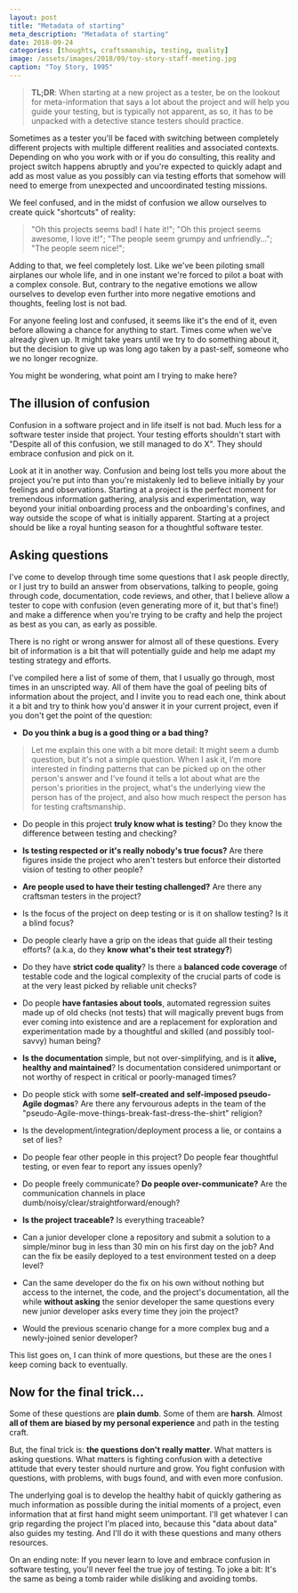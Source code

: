 ```yaml
---
layout: post
title: "Metadata of starting"
meta_description: "Metadata of starting"
date: 2018-09-24
categories: [thoughts, craftsmanship, testing, quality]
image: /assets/images/2018/09/toy-story-staff-meeting.jpg
caption: "Toy Story, 1995"
---
```


> **TL;DR**: When starting at a new project as a tester, be on the lookout for meta-information that says a lot about the project and will help you guide your testing, but is typically not apparent, as so, it has to be unpacked with a detective stance testers should practice.

Sometimes as a tester you'll be faced with switching between completely different projects with multiple different realities and associated contexts. Depending on who you work with or if you do consulting, this reality and project switch happens abruptly and you're expected to quickly adapt and add as most value as you possibly can via testing efforts that somehow will need to emerge from unexpected and uncoordinated testing missions.

We feel confused, and in the midst of confusion we allow ourselves to create quick "shortcuts" of reality:

> "Oh this projects seems bad! I hate it!"; "Oh this project seems awesome, I love it!"; "The people seem grumpy and unfriendly..."; "The people seem nice!";

Adding to that, we feel completely lost. Like we've been piloting small airplanes our whole life, and in one instant we're forced to pilot a boat with a complex console. But, contrary to the negative emotions we allow ourselves to develop even further into more negative emotions and thoughts, feeling lost is not bad.

For anyone feeling lost and confused, it seems like it's the end of it, even before allowing a chance for anything to start. Times come when we've already given up. It might take years until we try to do something about it, but the decision to give up was long ago taken by a past-self, someone who we no longer recognize.

You might be wondering, what point am I trying to make here?

## The illusion of confusion

Confusion in a software project and in life itself is not bad. Much less for a software tester inside that project. Your testing efforts shouldn't start with "Despite all of this confusion, we still managed to do X". They should embrace confusion and pick on it.

Look at it in another way. Confusion and being lost tells you more about the project you're put into than you're mistakenly led to believe initially by your feelings and observations. Starting at a project is the perfect moment for tremendous information gathering, analysis and experimentation, way beyond your initial onboarding process and the onboarding's confines, and way outside the scope of what is initially apparent. Starting at a project should be like a royal hunting season for a thoughtful software tester.


## Asking questions

I've come to develop through time some questions that I ask people directly, or I just try to build an answer from observations, talking to people, going through code, documentation, code reviews, and other, that I believe allow a tester to cope with confusion (even generating more of it, but that's fine!) and make a difference when you're trying to be crafty and help the project as best as you can, as early as possible.

There is no right or wrong answer for almost all of these questions. Every bit of information is a bit that will potentially guide and help me adapt my testing strategy and efforts.

I've compiled here a list of some of them, that I usually go through, most times in an unscripted way. All of them have the goal of peeling bits of information about the project, and I invite you to read each one, think about it a bit and try to think how you'd answer it in your current project, even if you don't get the point of the question:

- **Do you think a bug is a good thing or a bad thing?**
> Let me explain this one with a bit more detail: It might seem a dumb question, but it's not a simple question. When I ask it, I'm more interested in finding patterns that can be picked up on the other person's answer and I've found it tells a lot about what are the person's priorities in the project, what's the underlying view the person has of the project, and also how much respect the person has for testing craftsmanship.

- Do people in this project **truly know what is testing**? Do they know the difference between testing and checking?

- **Is testing respected or it's really nobody's true focus?** Are there figures inside the project who aren't testers but enforce their distorted vision of testing to other people?

- **Are people used to have their testing challenged?** Are there any craftsman testers in the project?

- Is the focus of the project on deep testing or is it on shallow testing? Is it a blind focus?

- Do people clearly have a grip on the ideas that guide all their testing efforts? (a.k.a, do they **know what's their test strategy?**)

- Do they have **strict code quality**? Is there a **balanced code coverage** of testable code and the logical complexity of the crucial parts of code is at the very least picked by reliable unit checks?

- Do people **have fantasies about tools**, automated regression suites made up of old checks (not tests) that will magically prevent bugs from ever coming into existence and are a replacement for exploration and experimentation made by a thoughtful and skilled (and possibly tool-savvy) human being?

- **Is the documentation** simple, but not over-simplifying, and is it **alive, healthy and maintained**? Is documentation considered unimportant or not worthy of respect in critical or poorly-managed times?

- Do people stick with some **self-created and self-imposed pseudo-Agile dogmas**? Are there any fervourous adepts in the team of the "pseudo-Agile-move-things-break-fast-dress-the-shirt" religion?

- Is the development/integration/deployment process a lie, or contains a set of lies?

- Do people fear other people in this project? Do people fear thoughtful testing, or even fear to report any issues openly?

- Do people freely communicate? **Do people over-communicate?** Are the communication channels in place dumb/noisy/clear/straightforward/enough?

- **Is the project traceable?** Is everything traceable?

- Can a junior developer clone a repository and submit a solution to a simple/minor bug in less than 30 min on his first day on the job? And can the fix be easily deployed to a test environment tested on a deep level?

- Can the same developer do the fix on his own without nothing but access to the internet, the code, and the project's documentation, all the while **without asking** the senior developer the same questions every new junior developer asks every time they join the project?

- Would the previous scenario change for a more complex bug and a newly-joined senior developer?

This list goes on, I can think of more questions, but these are the ones I keep coming back to eventually.

## Now for the final trick...

Some of these questions are __plain dumb__. Some of them are __harsh__. Almost __all of them are biased by my personal experience__ and path in the testing craft.

But, the final trick is: **the questions don't really matter**. What matters is asking questions. What matters is fighting confusion with a detective attitude that every tester should nurture and grow. You fight confusion with questions, with problems, with bugs found, and with even more confusion.

The underlying goal is to develop the healthy habit of quickly gathering as much information as possible during the initial moments of a project, even information that at first hand might seem unimportant. I'll get whatever I can grip regarding the project I'm placed into, because this "data about data" also guides my testing. And I'll do it with these questions and many others resources.

On an ending note: If you never learn to love and embrace confusion in software testing, you'll never feel the true joy of testing. To joke a bit: It's the same as being a tomb raider while disliking and avoiding tombs.